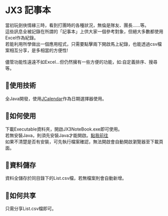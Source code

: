 # JX3 記事本
當初玩劍俠情緣三時，看到打團時的各種狀況，無倫是隊友、團長......等。<br>
這些訊息全被記錄在所謂的「記事本」上供大家一個參考對象，但絕大多數都使用Excel作為紀錄。<br>
若能利用所學做出一個應用程式，只需要點擊兩下開啟馬上紀錄，也能透過csv檔案相互分享，是多相當的方便性!<br>
<br>
儘管功能性遠遠不如Excel...但仍然擁有一些方便的功能，如:自定義排序、搜尋等。<br>
  
 
## :notebook_with_decorative_cover:使用技術
全Java開發，使用[JCalendar](https://toedter.com/jcalendar/)作為日期選擇器使用。
  
## :notebook_with_decorative_cover:如何使用
下載Executable資料夾，開啟JX3NoteBook.exe即可使用。<br>
若無安裝Java，則須先安裝Java才能開啟。[點我前往](https://www.java.com/zh_TW/download/)<br>
如果不清楚是否有安裝，可先執行檔案確認，無法開啟會自動開啟瀏覽器至下載頁面。
  
## :notebook_with_decorative_cover:資料儲存
資料全儲存於同目錄下的List.csv檔，若無檔案則會自動新增。
  
## :notebook_with_decorative_cover:如何共享
只需分享List.csv檔即可。
